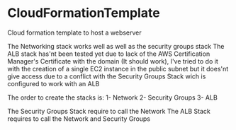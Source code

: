 # CloudFormationTemplate
Cloud formation template to host a webserver

The Networking stack works well as well as the security groups stack
The ALB stack has'nt been tested yet due to lack of the AWS Certification Manager's Certificate with the domain
(It should work), I've tried to do it with the creation of a single EC2 instance in the public subnet but it does'nt
give access due to a conflict with the Security Groups Stack wich is configured to work with an ALB

The order to create the stacks is:
1- Network
2- Security Groups
3- ALB

The Security Groups Stack require to call the Network
The ALB Stack requires to call the Network and Security Groups

